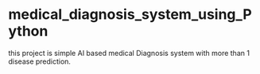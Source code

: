 # medical_diagnosis_system_using_Python
this project is simple AI based medical Diagnosis system with more than 1 disease prediction.
